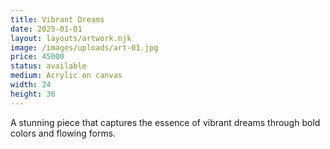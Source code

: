 ```yaml
---
title: Vibrant Dreams
date: 2025-01-01
layout: layouts/artwork.njk
image: /images/uploads/art-01.jpg
price: 45000
status: available
medium: Acrylic on canvas
width: 24
height: 36
---
```


A stunning piece that captures the essence of vibrant dreams through bold colors and flowing forms.
